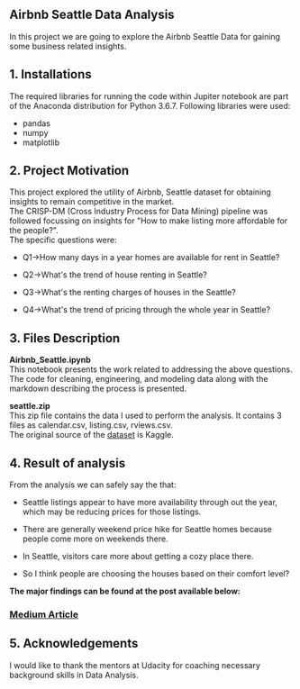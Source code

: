 ##  **Airbnb Seattle Data Analysis**

In this project we are going to explore the Airbnb Seattle Data for gaining some business related insights.

## 1. Installations

The required libraries for running the code within Jupiter notebook are part of the Anaconda distribution for Python 3.6.7. Following libraries were used:

* pandas
* numpy
* matplotlib

## 2. Project Motivation

This project explored the utility of Airbnb, Seattle dataset for obtaining insights to remain competitive in the market. <br/> The CRISP-DM (Cross Industry Process for Data Mining) pipeline was followed focussing on insights for "How to make listing more affordable for the people?". <br/> The specific questions were:

* Q1->How many days in a year homes are available for rent in Seattle?

* Q2->What's the trend of house renting in Seattle?

* Q3->What's the renting charges of houses in the Seattle?

* Q4->What's the trend of pricing through the whole year in Seattle?

## 3. Files Description

**Airbnb_Seattle.ipynb**<br/>
This notebook presents the work related to addressing the above questions. The code for cleaning, engineering, and modeling data along with the markdown describing the process is presented.

**seattle.zip**<br/>
This zip file contains the data I used to perform the analysis. It contains 3 files as calendar.csv, listing.csv, rviews.csv.<br/> The original source of the [dataset](https://www.kaggle.com/airbnb/seattle/data) is Kaggle.


## 4. Result of analysis

From the analysis we can safely say the that:<br/>
* Seattle listings appear to have more availability through out the year, which may be reducing prices for those listings.
* There are generally weekend price hike for Seattle homes because people come more on weekends there.
* In Seattle, visitors care more about getting a cozy place there.

* So I think people are choosing the houses based on their comfort level?

**The major findings can be found at the post available below:**
### [Medium Article](https://medium.com/@TanmayaChaudhary/airbnb-homes-seattle-renting-e6035b8153ef)

## 5. Acknowledgements

I would like to thank the mentors at Udacity for coaching necessary background skills in Data Analysis.
